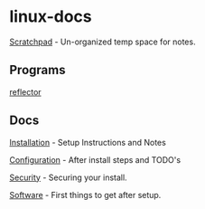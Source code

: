 # linux-docs

[Scratchpad](docs/scratchpad.md) - Un-organized temp space for notes.

## Programs

[reflector](programs/reflector.md)

## Docs

[Installation](docs/installation.md) - Setup Instructions and Notes

[Configuration](docs/configuration.md) - After install steps and TODO's

[Security](docs/security.md) - Securing your install.

[Software](docs/software.md) - First things to get after setup.

